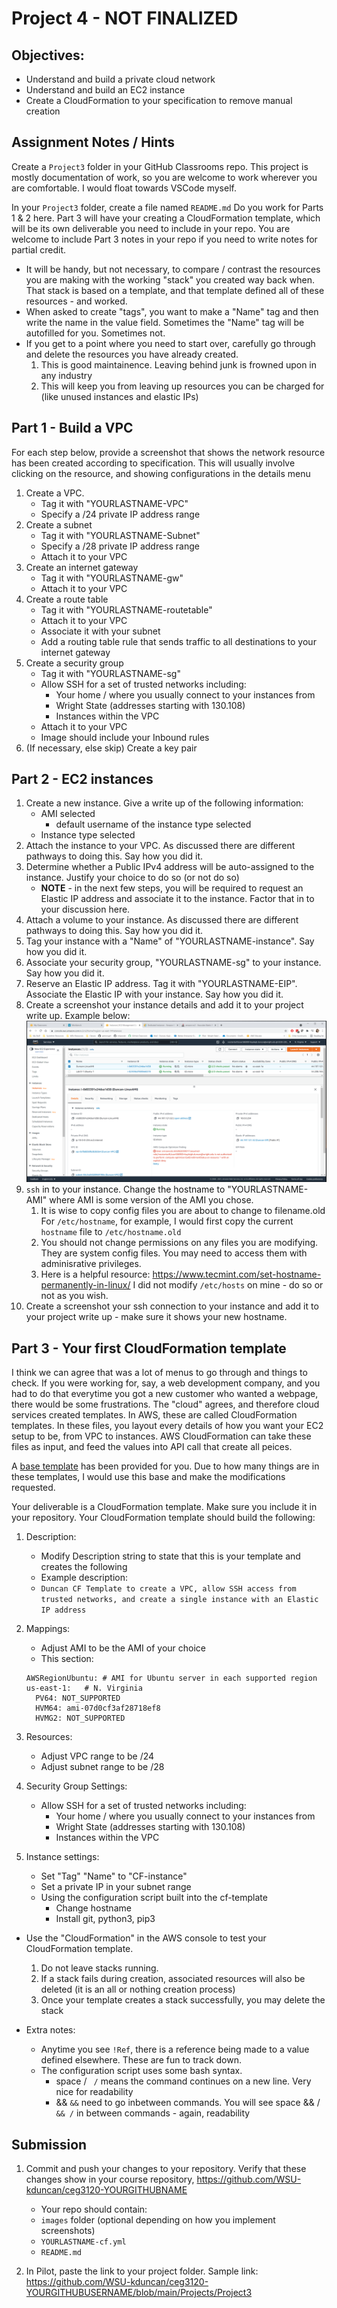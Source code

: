 # Project 4 - NOT FINALIZED

## Objectives:

- Understand and build a private cloud network
- Understand and build an EC2 instance
- Create a CloudFormation to your specification to remove manual creation

## Assignment Notes / Hints

Create a `Project3` folder in your GitHub Classrooms repo.  This project is mostly documentation of work, so you are welcome to work wherever you are comfortable.  I would float towards VSCode myself.

In your `Project3` folder, create a file named `README.md`  Do you work for Parts 1 & 2 here.  Part 3 will have your creating a CloudFormation template, which will be its own deliverable you need to include in your repo.  You are welcome to include Part 3 notes in your repo if you need to write notes for partial credit.

- It will be handy, but not necessary, to compare / contrast the resources you are making with the working "stack" you created way back when.  That stack is based on a template, and that template defined all of these resources - and worked.
- When asked to create "tags", you want to make a "Name" tag and then write the name in the value field.  Sometimes the "Name" tag will be autofilled for you.  Sometimes not.
- If you get to a point where you need to start over, carefully go through and delete the resources you have already created.  
    1. This is good maintainence.  Leaving behind junk is frowned upon in any industry
    2. This will keep you from leaving up resources you can be charged for (like unused instances and elastic IPs)

## Part 1 - Build a VPC

For each step below, provide a screenshot that shows the network resource has been created according to specification.  This will usually involve clicking on the resource, and showing configurations in the details menu

1. Create a VPC.  
    - Tag it with "YOURLASTNAME-VPC"
    - Specify a /24 private IP address range
2. Create a subnet
    - Tag it with "YOURLASTNAME-Subnet"
    - Specify a /28 private IP address range
    - Attach it to your VPC
3. Create an internet gateway
    - Tag it with "YOURLASTNAME-gw"
    - Attach it to your VPC
4. Create a route table
    - Tag it with "YOURLASTNAME-routetable"
    - Attach it to your VPC
    - Associate it with your subnet
    - Add a routing table rule that sends traffic to all destinations to your internet gateway
5. Create a security group
    - Tag it with "YOURLASTNAME-sg"
    - Allow SSH for a set of trusted networks including:
        - Your home / where you usually connect to your instances from
        - Wright State (addresses starting with 130.108)
        - Instances within the VPC
    - Attach it to your VPC
    - Image should include your Inbound rules
6. (If necessary, else skip) Create a key pair

## Part 2 - EC2 instances

1. Create a new instance.  Give a write up of the following information:
    - AMI selected
        - default username of the instance type selected
    - Instance type selected
2. Attach the instance to your VPC.  As discussed there are different pathways to doing this.  Say how you did it.
3. Determine whether a Public IPv4 address will be auto-assigned to the instance.  Justify your choice to do so (or not do so)
    - **NOTE** - in the next few steps, you will be required to request an Elastic IP address and associate it to the instance.  Factor that in to your discussion here.
4. Attach a volume to your instance.  As discussed there are different pathways to doing this.  Say how you did it.
5. Tag your instance with a "Name" of "YOURLASTNAME-instance".  Say how you did it.
6. Associate your security group, "YOURLASTNAME-sg" to your instance.  Say how you did it.
7. Reserve an Elastic IP address.  Tag it with "YOURLASTNAME-EIP".  Associate the Elastic IP with your instance.  Say how you did it.
8. Create a screenshot your instance details and add it to your project write up.  Example below:
![sample instance details](sample.png)
9. `ssh` in to your instance.  Change the hostname to "YOURLASTNAME-AMI" where AMI is some version of the AMI you chose.
    1. It is wise to copy config files you are about to change to filename.old  For `/etc/hostname`, for example, I would first copy the current `hostname` file to `/etc/hostname.old`
    2. You should not change permissions on any files you are modifying.  They are system config files.  You may need to access them with adminisrative privileges.
    3. Here is a helpful resource: https://www.tecmint.com/set-hostname-permanently-in-linux/ I did not modify `/etc/hosts` on mine - do so or not as you wish.
10. Create a screenshot your ssh connection to your instance and add it to your project write up - make sure it shows your new hostname.


## Part 3 - Your first CloudFormation template

I think we can agree that was a lot of menus to go through and things to check.  If you were working for, say, a web development company, and you had to do that everytime you got a new customer who wanted a webpage, there would be some frustrations.  The "cloud" agrees, and therefore cloud services created templates.  In AWS, these are called CloudFormation templates.  In these files, you layout every details of how you want your EC2 setup to be, from VPC to instances.  AWS CloudFormation can take these files as input, and feed the values into API call that create all peices.

A [base template](cf-template.yml) has been provided for you.  Due to how many things are in these templates, I would use this base and make the modifications requested.

Your deliverable is a CloudFormation template.  Make sure you include it in your repository.  Your CloudFormation template should build the following:

1. Description:
    - Modify Description string to state that this is your template and creates the following
    - Example description:
    - `Duncan CF Template to create a VPC, allow SSH access from trusted networks, and create a single instance with an Elastic IP address`

2. Mappings:
    - Adjust AMI to be the AMI of your choice
    - This section:
    ```
    AWSRegionUbuntu: # AMI for Ubuntu server in each supported region 
    us-east-1:   # N. Virginia
      PV64: NOT_SUPPORTED
      HVM64: ami-07d0cf3af28718ef8
      HVMG2: NOT_SUPPORTED
    ```

3. Resources:
    - Adjust VPC range to be /24
    - Adjust subnet range to be /28

4. Security Group Settings:
    - Allow SSH for a set of trusted networks including:
        - Your home / where you usually connect to your instances from
        - Wright State (addresses starting with 130.108)
        - Instances within the VPC

5. Instance settings:
    - Set "Tag" "Name" to "CF-instance"
    - Set a private IP in your subnet range
    - Using the configuration script built into the cf-template
        - Change hostname
        - Install git, python3, pip3

- Use the "CloudFormation" in the AWS console to test your CloudFormation template.
    1. Do not leave stacks running.
    2. If a stack fails during creation, associated resources will also be deleted (it is an all or nothing creation process)
    3. Once your template creates a stack successfully, you may delete the stack

- Extra notes:
    - Anytime you see `!Ref`, there is a reference being made to a value defined elsewhere.  These are fun to track down.
    - The configuration script uses some bash syntax.
        - space / ` /` means the command continues on a new line.  Very nice for readability
        - && `&&` need to go inbetween commands.  You will see space && / ` && /` in between commands - again, readability

## Submission

1. Commit and push your changes to your repository.  Verify that these changes show in your course repository, https://github.com/WSU-kduncan/ceg3120-YOURGITHUBNAME
    - Your repo should contain:
    - `images` folder (optional depending on how you implement screenshots)
    - `YOURLASTNAME-cf.yml`
    - `README.md`

2. In Pilot, paste the link to your project folder.  Sample link: https://github.com/WSU-kduncan/ceg3120-YOURGITHUBUSERNAME/blob/main/Projects/Project3
